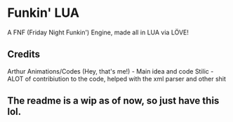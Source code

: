 # Funkin' LUA
A FNF (Friday Night Funkin') Engine, made all in LUA via LÖVE!
## Credits
Arthur Animations/Codes (Hey, that's me!) - Main idea and code
Stilic - ALOT of contribiution to the code, helped with the xml parser and other shit
## The readme is a wip as of now, so just have this lol.
